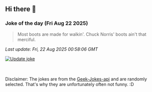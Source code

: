## Hi there 👋

### Joke of the day (Fri Aug 22 2025)
<!-- joke -->
>Most boots are made for walkin'. Chuck Norris' boots ain't that merciful.
<!-- /joke -->

*Last update: Fri, 22 Aug 2025 00:58:06 GMT*

[![Update joke](https://github.com/nclskfm/nclskfm/actions/workflows/joke.yml/badge.svg)](https://github.com/nclskfm/nclskfm/actions/workflows/joke.yml)

<br><br>
Disclaimer: The jokes are from the [Geek-Jokes-api](https://github.com/sameerkumar18/geek-joke-api) and are randomly selected. That's why they are unfortunately often not funny. :D
